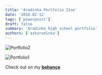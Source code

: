 ```yaml
---
title: 'Aradinka Portfolio Zine'
date: '2018-02-12'
tags: ['powerpoint']
draft: false
summary: 'Aradinka high school portfolio'
authors: ['azkaradinka']
---
```


![Portfolio2](/static/images/projects/porto-1.jpg)

![Portfolio1](/static/images/projects/porto-thumbnail.jpg)

Check out on my **[behance](https://www.behance.net/gallery/68003639/Aradinka-Portfolio)**